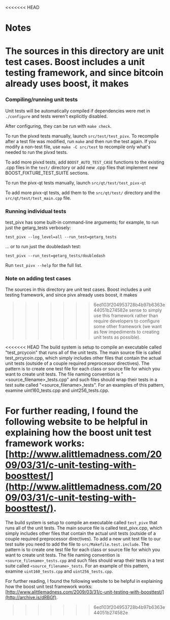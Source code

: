 <<<<<<< HEAD
# Notes
The sources in this directory are unit test cases.  Boost includes a
unit testing framework, and since bitcoin already uses boost, it makes
=======
### Compiling/running unit tests

Unit tests will be automatically compiled if dependencies were met in `./configure`
and tests weren't explicitly disabled.

After configuring, they can be run with `make check`.

To run the pivxd tests manually, launch `src/test/test_pivx`. To recompile
after a test file was modified, run `make` and then run the test again. If you
modify a non-test file, use `make -C src/test` to recompile only what's needed
to run the pivxd tests.

To add more pivxd tests, add `BOOST_AUTO_TEST_CASE` functions to the existing
.cpp files in the `test/` directory or add new .cpp files that
implement new BOOST_FIXTURE_TEST_SUITE sections.

To run the pivx-qt tests manually, launch `src/qt/test/test_pivx-qt`

To add more pivx-qt tests, add them to the `src/qt/test/` directory and
the `src/qt/test/test_main.cpp` file.

### Running individual tests

test_pivx has some built-in command-line arguments; for
example, to run just the getarg_tests verbosely:

    test_pivx --log_level=all --run_test=getarg_tests

... or to run just the doubledash test:

    test_pivx --run_test=getarg_tests/doubledash

Run `test_pivx --help` for the full list.

### Note on adding test cases

The sources in this directory are unit test cases.  Boost includes a
unit testing framework, and since pivx already uses boost, it makes
>>>>>>> 6ed103f204953728b4b97b6363e44051b274582e
sense to simply use this framework rather than require developers to
configure some other framework (we want as few impediments to creating
unit tests as possible).

<<<<<<< HEAD
The build system is setup to compile an executable called "test_prcycoin"
that runs all of the unit tests.  The main source file is called
test_prcycoin.cpp, which simply includes other files that contain the
actual unit tests (outside of a couple required preprocessor
directives).  The pattern is to create one test file for each class or
source file for which you want to create unit tests.  The file naming
convention is "<source_filename>_tests.cpp" and such files should wrap
their tests in a test suite called "<source_filename>_tests".  For an
examples of this pattern, examine uint160_tests.cpp and
uint256_tests.cpp.

For further reading, I found the following website to be helpful in
explaining how the boost unit test framework works:
[http://www.alittlemadness.com/2009/03/31/c-unit-testing-with-boosttest/](http://www.alittlemadness.com/2009/03/31/c-unit-testing-with-boosttest/).
=======
The build system is setup to compile an executable called `test_pivx`
that runs all of the unit tests.  The main source file is called
test_pivx.cpp, which simply includes other files that contain the
actual unit tests (outside of a couple required preprocessor
directives). To add a new unit test file to our test suite you need
to add the file to `src/Makefile.test.include`. The pattern is to
create one test file for each class or source file for which you want
to create unit tests.  The file naming convention is
`<source_filename>_tests.cpp` and such files should wrap their tests
in a test suite called `<source_filename>_tests`.  For an example of
this pattern, examine `uint160_tests.cpp` and `uint256_tests.cpp`.

For further reading, I found the following website to be helpful in
explaining how the boost unit test framework works:
[http://www.alittlemadness.com/2009/03/31/c-unit-testing-with-boosttest/](http://archive.is/dRBGf).
>>>>>>> 6ed103f204953728b4b97b6363e44051b274582e
